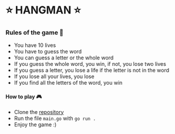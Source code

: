 # ⭐️ HANGMAN ⭐️
### Rules of the game 📝
- You have 10 lives
- You have to guess the word
- You can guess a letter or the whole word
- If you guess the whole word, you win, if not, you lose two lives
- If you guess a letter, you lose a life if the letter is not in the word
- If you lose all your lives, you lose
- If you find all the letters of the word, you win

#### How to play 🎮
- Clone the [repository](https://github.com/NayanMallet/hangman-web)
- Run the file `main.go` with `go run .`
- Enjoy the game :)